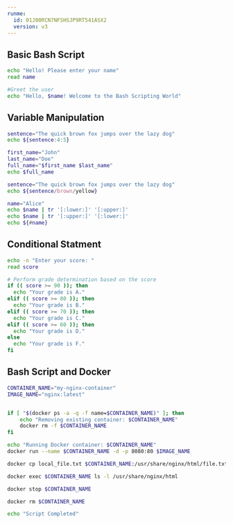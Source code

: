 ```yaml
---
runme:
  id: 01J00RCN7NFSHSJP9RT541ASX2
  version: v3
---
```


## Basic Bash Script

```sh {"id":"01J00RD7ZC7KPH8SGNAEH4JN51"}
echo "Hello! Please enter your name"
read name

#Greet the user
echo "Hello, $name! Welcome to the Bash Scripting World"
```

## Variable Manipulation

```sh {"id":"01J00RCPR8T9KTQM0JQ1EZVZ6G"}
sentence="The quick brown fox jumps over the lazy dog"
echo ${sentence:4:5}

first_name="John"
last_name="Doe"
full_name="$first_name $last_name"
echo $full_name

sentence="The quick brown fox jumps over the lazy dog"
echo ${sentence/brown/yellow}

name="Alice"
echo $name | tr '[:lower:]' '[:upper:]'
echo $name | tr '[:upper:]' '[:lower:]'
echo ${#name}
```

## Conditional Statment

```sh {"id":"01J00REDPY3ZEFYZXY71WZ0TRH"}
echo -n "Enter your score: "
read score

# Perform grade determination based on the score
if (( score >= 90 )); then
  echo "Your grade is A."
elif (( score >= 80 )); then
  echo "Your grade is B."
elif (( score >= 70 )); then
  echo "Your grade is C."
elif (( score >= 60 )); then
  echo "Your grade is D."
else
  echo "Your grade is F."
fi
```

## Bash Script and Docker

```sh {"id":"01J00RFDHC8WMRH2YTGC3XT6QH"}
CONTAINER_NAME="my-nginx-container"
IMAGE_NAME="nginx:latest"


if [ "$(docker ps -a -q -f name=$CONTAINER_NAME)" ]; then
    echo "Removing existing container: $CONTAINER_NAME"
    docker rm -f $CONTAINER_NAME
fi

echo "Running Docker container: $CONTAINER_NAME"
docker run --name $CONTAINER_NAME -d -p 8080:80 $IMAGE_NAME

docker cp local_file.txt $CONTAINER_NAME:/usr/share/nginx/html/file.txt

docker exec $CONTAINER_NAME ls -l /usr/share/nginx/html

docker stop $CONTAINER_NAME

docker rm $CONTAINER_NAME

echo "Script Completed"
```